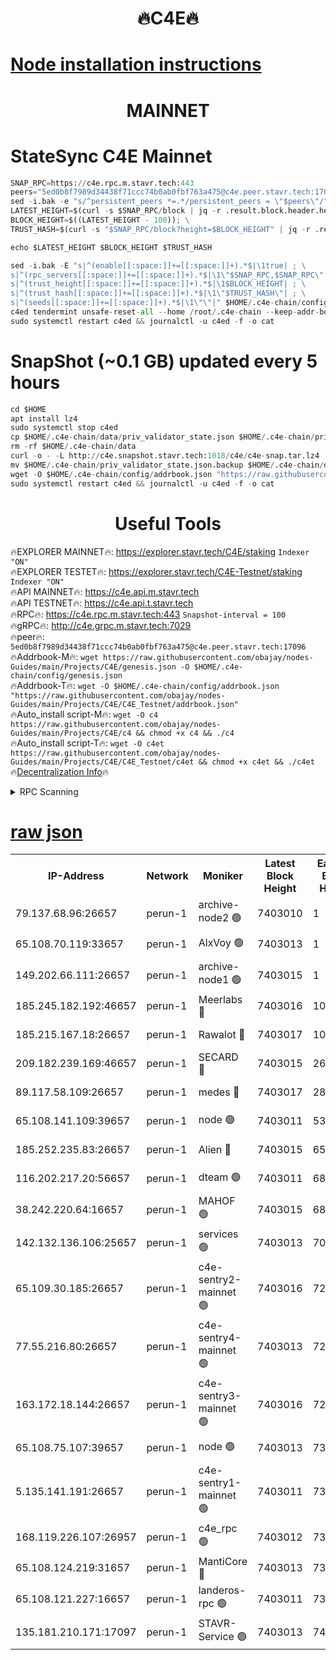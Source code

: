 <h1 align="center"> 🔥C4E🔥</h1>

[Node installation instructions](https://github.com/obajay/nodes-Guides/tree/main/Projects/C4E)
=

<h1 align="center"> MAINNET</h1>

# StateSync C4E Mainnet
```python
SNAP_RPC=https://c4e.rpc.m.stavr.tech:443
peers="5ed0b8f7989d34438f71ccc74b0ab0fbf763a475@c4e.peer.stavr.tech:17096"
sed -i.bak -e "s/^persistent_peers *=.*/persistent_peers = \"$peers\"/" $HOME/.c4e-chain/config/config.toml
LATEST_HEIGHT=$(curl -s $SNAP_RPC/block | jq -r .result.block.header.height); \
BLOCK_HEIGHT=$((LATEST_HEIGHT - 100)); \
TRUST_HASH=$(curl -s "$SNAP_RPC/block?height=$BLOCK_HEIGHT" | jq -r .result.block_id.hash)

echo $LATEST_HEIGHT $BLOCK_HEIGHT $TRUST_HASH

sed -i.bak -E "s|^(enable[[:space:]]+=[[:space:]]+).*$|\1true| ; \
s|^(rpc_servers[[:space:]]+=[[:space:]]+).*$|\1\"$SNAP_RPC,$SNAP_RPC\"| ; \
s|^(trust_height[[:space:]]+=[[:space:]]+).*$|\1$BLOCK_HEIGHT| ; \
s|^(trust_hash[[:space:]]+=[[:space:]]+).*$|\1\"$TRUST_HASH\"| ; \
s|^(seeds[[:space:]]+=[[:space:]]+).*$|\1\"\"|" $HOME/.c4e-chain/config/config.toml
c4ed tendermint unsafe-reset-all --home /root/.c4e-chain --keep-addr-book
sudo systemctl restart c4ed && journalctl -u c4ed -f -o cat
```
# SnapShot (~0.1 GB) updated every 5 hours
```python
cd $HOME
apt install lz4
sudo systemctl stop c4ed
cp $HOME/.c4e-chain/data/priv_validator_state.json $HOME/.c4e-chain/priv_validator_state.json.backup
rm -rf $HOME/.c4e-chain/data
curl -o - -L http://c4e.snapshot.stavr.tech:1018/c4e/c4e-snap.tar.lz4 | lz4 -c -d - | tar -x -C $HOME/.c4e-chain --strip-components 2
mv $HOME/.c4e-chain/priv_validator_state.json.backup $HOME/.c4e-chain/data/priv_validator_state.json
wget -O $HOME/.c4e-chain/config/addrbook.json "https://raw.githubusercontent.com/obajay/nodes-Guides/main/Projects/C4E/addrbook.json"
sudo systemctl restart c4ed && journalctl -u c4ed -f -o cat
```
 <h1 align="center"> Useful Tools</h1>

🔥EXPLORER MAINNET🔥:  https://explorer.stavr.tech/C4E/staking            `Indexer "ON"` \
🔥EXPLORER TESTET🔥:   https://explorer.stavr.tech/C4E-Testnet/staking     `Indexer "ON"` \
🔥API MAINNET🔥:       https://c4e.api.m.stavr.tech \
🔥API TESTNET🔥:       https://c4e.api.t.stavr.tech \
🔥RPC🔥:               https://c4e.rpc.m.stavr.tech:443                  `Snapshot-interval = 100` \
🔥gRPC🔥:              http://c4e.grpc.m.stavr.tech:7029 \
🔥peer🔥:              `5ed0b8f7989d34438f71ccc74b0ab0fbf763a475@c4e.peer.stavr.tech:17096` \
🔥Addrbook-M🔥:    ```wget https://raw.githubusercontent.com/obajay/nodes-Guides/main/Projects/C4E/genesis.json -O $HOME/.c4e-chain/config/genesis.json``` \
🔥Addrbook-T🔥:    ```wget -O $HOME/.c4e-chain/config/addrbook.json "https://raw.githubusercontent.com/obajay/nodes-Guides/main/Projects/C4E/C4E_Testnet/addrbook.json"``` \
🔥Auto_install script-M🔥: ```wget -O c4 https://raw.githubusercontent.com/obajay/nodes-Guides/main/Projects/C4E/c4 && chmod +x c4 && ./c4``` \
🔥Auto_install script-T🔥: ```wget -O c4et https://raw.githubusercontent.com/obajay/nodes-Guides/main/Projects/C4E/C4E_Testnet/c4et && chmod +x c4et && ./c4et``` \
🔥[Decentralization Info](https://github.com/obajay/StateSync-snapshots/tree/main/Projects/C4E/Decentralization)🔥




<details>
<summary>RPC Scanning</summary>

<h2 align="center"> We scan nodes in real time every 4 hours. And we provide the final result of RPC endpoints.
We cannot influence the operation of these nodes in any way. </h2>


```python
If Voting Power is higher than 0 --> then the Node is a validator of the network and may be subject to attack and be a potential threat to the chain.
```
```python
We marked such validators with a red symbol
```

</details>

[raw json](https://rpc-check.c4e.stavr.tech/c4e/rpc-c4e-result.json)
=



<table><tr><th>IP-Address</th><th>Network</th><th>Moniker</th><th>Latest Block Height</th><th>Earliest Block Height</th><th>Catching Up</th><th>Tx Index</th><th>Voting Power</th><th>Scan Time</th></tr><tr><td>79.137.68.96:26657</td><td>perun-1</td><td>archive-node2 🟢</td><td>7403010</td><td>1</td><td>False</td><td>on</td><td>0</td><td>2024-03-01T18:27:30.333327208UTC</td></tr><tr><td>65.108.70.119:33657</td><td>perun-1</td><td>AlxVoy 🟢</td><td>7403013</td><td>1</td><td>False</td><td>on</td><td>0</td><td>2024-03-01T18:27:44.128076315UTC</td></tr><tr><td>149.202.66.111:26657</td><td>perun-1</td><td>archive-node1 🟢</td><td>7403015</td><td>1</td><td>False</td><td>on</td><td>0</td><td>2024-03-01T18:27:58.370955118UTC</td></tr><tr><td>185.245.182.192:46657</td><td>perun-1</td><td>Meerlabs 🔴</td><td>7403016</td><td>1051501</td><td>False</td><td>on</td><td>344614</td><td>2024-03-01T18:28:05.485237431UTC</td></tr><tr><td>185.215.167.18:26657</td><td>perun-1</td><td>Rawalot 🔴</td><td>7403017</td><td>1090501</td><td>False</td><td>on</td><td>450091</td><td>2024-03-01T18:28:16.588782046UTC</td></tr><tr><td>209.182.239.169:46657</td><td>perun-1</td><td>SECARD 🔴</td><td>7403015</td><td>2616101</td><td>False</td><td>off</td><td>749308</td><td>2024-03-01T18:27:55.730851855UTC</td></tr><tr><td>89.117.58.109:26657</td><td>perun-1</td><td>medes 🔴</td><td>7403017</td><td>2826001</td><td>False</td><td>off</td><td>891025</td><td>2024-03-01T18:28:12.215295659UTC</td></tr><tr><td>65.108.141.109:39657</td><td>perun-1</td><td>node 🟢</td><td>7403011</td><td>5303301</td><td>False</td><td>on</td><td>0</td><td>2024-03-01T18:27:32.702194693UTC</td></tr><tr><td>185.252.235.83:26657</td><td>perun-1</td><td>Alien 🔴</td><td>7403015</td><td>6502501</td><td>False</td><td>on</td><td>648215</td><td>2024-03-01T18:27:58.690478445UTC</td></tr><tr><td>116.202.217.20:56657</td><td>perun-1</td><td>dteam 🟢</td><td>7403011</td><td>6800901</td><td>False</td><td>on</td><td>0</td><td>2024-03-01T18:27:29.994215478UTC</td></tr><tr><td>38.242.220.64:16657</td><td>perun-1</td><td>MAHOF 🟢</td><td>7403015</td><td>6885501</td><td>False</td><td>on</td><td>0</td><td>2024-03-01T18:27:56.050107881UTC</td></tr><tr><td>142.132.136.106:25657</td><td>perun-1</td><td>services 🟢</td><td>7403013</td><td>7012001</td><td>False</td><td>on</td><td>0</td><td>2024-03-01T18:27:46.702890890UTC</td></tr><tr><td>65.109.30.185:26657</td><td>perun-1</td><td>c4e-sentry2-mainnet 🟢</td><td>7403016</td><td>7284001</td><td>False</td><td>on</td><td>0</td><td>2024-03-01T18:28:05.191583048UTC</td></tr><tr><td>77.55.216.80:26657</td><td>perun-1</td><td>c4e-sentry4-mainnet 🟢</td><td>7403013</td><td>7297001</td><td>False</td><td>on</td><td>0</td><td>2024-03-01T18:27:43.806665976UTC</td></tr><tr><td>163.172.18.144:26657</td><td>perun-1</td><td>c4e-sentry3-mainnet 🟢</td><td>7403016</td><td>7297001</td><td>False</td><td>on</td><td>0</td><td>2024-03-01T18:28:05.787234079UTC</td></tr><tr><td>65.108.75.107:39657</td><td>perun-1</td><td>node 🟢</td><td>7403013</td><td>7300001</td><td>False</td><td>on</td><td>0</td><td>2024-03-01T18:27:47.017896343UTC</td></tr><tr><td>5.135.141.191:26657</td><td>perun-1</td><td>c4e-sentry1-mainnet 🟢</td><td>7403011</td><td>7300501</td><td>False</td><td>on</td><td>0</td><td>2024-03-01T18:27:29.440424955UTC</td></tr><tr><td>168.119.226.107:26957</td><td>perun-1</td><td>c4e_rpc 🟢</td><td>7403012</td><td>7303012</td><td>False</td><td>on</td><td>0</td><td>2024-03-01T18:27:37.013913623UTC</td></tr><tr><td>65.108.124.219:31657</td><td>perun-1</td><td>MantiCore 🔴</td><td>7403013</td><td>7303013</td><td>False</td><td>off</td><td>729697</td><td>2024-03-01T18:27:43.445846493UTC</td></tr><tr><td>65.108.121.227:16657</td><td>perun-1</td><td>landeros-rpc 🟢</td><td>7403011</td><td>7393001</td><td>False</td><td>on</td><td>0</td><td>2024-03-01T18:27:29.756358118UTC</td></tr><tr><td>135.181.210.171:17097</td><td>perun-1</td><td>STAVR-Service 🟢</td><td>7403013</td><td>7402701</td><td>False</td><td>on</td><td>0</td><td>2024-03-01T18:27:47.320823377UTC</td></tr></table>
